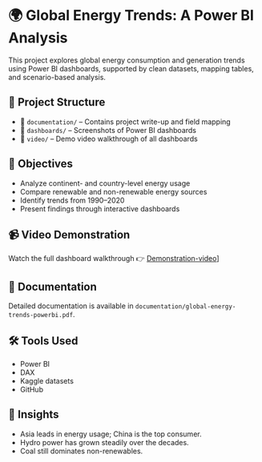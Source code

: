# 🌍 Global Energy Trends: A Power BI Analysis

This project explores global energy consumption and generation trends using Power BI dashboards, supported by clean datasets, mapping tables, and scenario-based analysis.

## 📂 Project Structure
- 📁 `documentation/` – Contains project write-up and field mapping
- 📁 `dashboards/` – Screenshots of Power BI dashboards
- 📁 `video/` – Demo video walkthrough of all dashboards

## 🎯 Objectives
- Analyze continent- and country-level energy usage
- Compare renewable and non-renewable energy sources
- Identify trends from 1990–2020
- Present findings through interactive dashboards

## 📹 Video Demonstration
Watch the full dashboard walkthrough 👉 [Demonstration-video](https://drive.google.com/file/d/1aE8ixtDsHZQyqEsqikRyRpKbbwZ9fteE/view?usp=sharing)]

## 📄 Documentation
Detailed documentation is available in `documentation/global-energy-trends-powerbi.pdf`.

## 🛠️ Tools Used
- Power BI
- DAX
- Kaggle datasets
- GitHub

## 🧠 Insights
- Asia leads in energy usage; China is the top consumer.
- Hydro power has grown steadily over the decades.
- Coal still dominates non-renewables.
